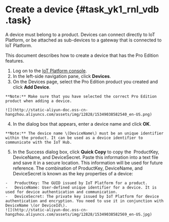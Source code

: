 # Create a device {#task_yk1_rnl_vdb .task}

A device must belong to a product. Devices can connect directly to IoT Platform, or be attached as sub-devices to a gateway that is connected to IoT Platform.

This document describes how to create a device that has the Pro Edition features.

1.   Log on to the [IoT Platform console](http://iot.console.aliyun.com/). 
2.   In the left-side navigation pane, click **Devices**.  
3.   On the Devices page, select the Pro Edition product you created and click **Add Device**. 

    **Note:** Make sure that you have selected the correct Pro Edition product when adding a device.

    ![](http://static-aliyun-doc.oss-cn-hangzhou.aliyuncs.com/assets/img/12828/15349038582540_en-US.png)

4.   In the dialog box that appears, enter a device name and click **OK**. 

    **Note:** The device name \(DeviceName\) must be an unique identifier within the product. It can be used as a device identifier to communicate with the IoT Hub. 

5.   In the Success dialog box, click **Quick Copy** to copy the  ProductKey, DeviceName, and DeviceSecret. Paste this information into a text file and save it in a secure location. This information will be used for future reference. The combination of ProductKey, DeviceName, and DeviceSecret is known as the key properties of a device:

    -   ProductKey: The GUID issued by IoT Platform for a product.
    -   DeviceName: User-defined unique identifier for a device. It is used for device authentication and communication.
    -   DeviceSecret: The private key issued by IoT Platform for device authentication and encryption. You need to use it in conjunction with DeviceName \(or DeviceId\).
    ![](http://static-aliyun-doc.oss-cn-hangzhou.aliyuncs.com/assets/img/12828/15349038582569_en-US.jpg)


